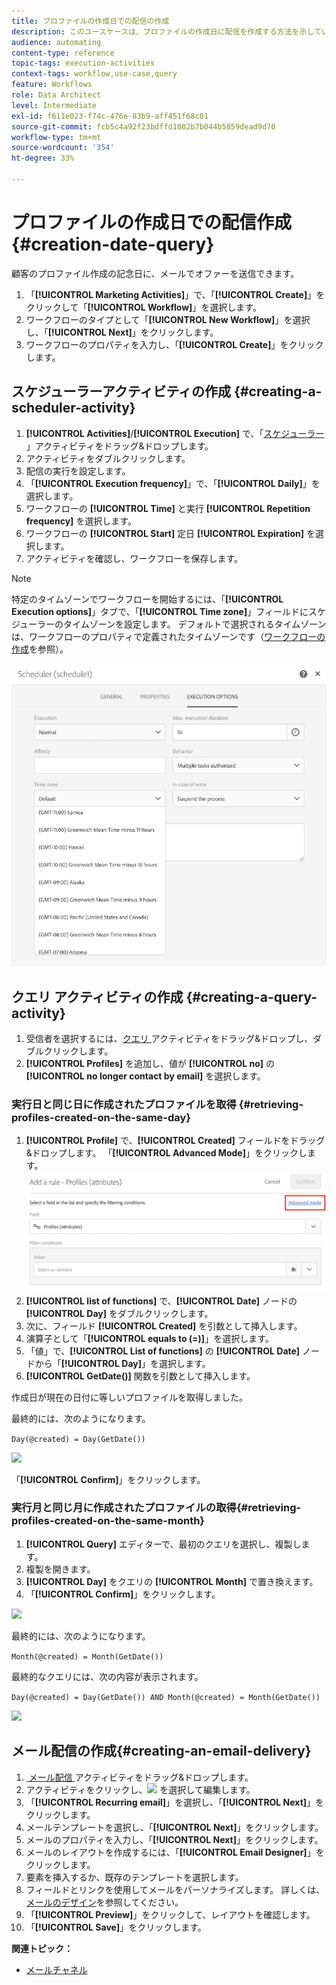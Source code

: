```yaml
---
title: プロファイルの作成日での配信の作成
description: このユースケースは、プロファイルの作成日に配信を作成する方法を示しています。
audience: automating
content-type: reference
topic-tags: execution-activities
context-tags: workflow,use-case,query
feature: Workflows
role: Data Architect
level: Intermediate
exl-id: f611e023-f74c-476e-83b9-aff451f68c81
source-git-commit: fcb5c4a92f23bdffd1082b7b044b5859dead9d70
workflow-type: tm+mt
source-wordcount: '354'
ht-degree: 33%

---
```


# プロファイルの作成日での配信作成 {#creation-date-query}

顧客のプロファイル作成の記念日に、メールでオファーを送信できます。

1. 「**[!UICONTROL Marketing Activities]**」で、「**[!UICONTROL Create]**」をクリックして「**[!UICONTROL Workflow]**」を選択します。
1. ワークフローのタイプとして「**[!UICONTROL New Workflow]**」を選択し、「**[!UICONTROL Next]**」をクリックします。
1. ワークフローのプロパティを入力し、「**[!UICONTROL Create]**」をクリックします。

## スケジューラーアクティビティの作成 {#creating-a-scheduler-activity}

1. **[!UICONTROL Activities]**/**[!UICONTROL Execution]** で、「[&#x200B; スケジューラー &#x200B;](../../automating/using/scheduler.md)」アクティビティをドラッグ&amp;ドロップします。
1. アクティビティをダブルクリックします。
1. 配信の実行を設定します。
1. 「**[!UICONTROL Execution frequency]**」で、「**[!UICONTROL Daily]**」を選択します。
1. ワークフローの **[!UICONTROL Time]** と実行 **[!UICONTROL Repetition frequency]** を選択します。
1. ワークフローの **[!UICONTROL Start]** 定日 **[!UICONTROL Expiration]** を選択します。
1. アクティビティを確認し、ワークフローを保存します。

>[!NOTE]
>
>特定のタイムゾーンでワークフローを開始するには、「**[!UICONTROL Execution options]**」タブで、「**[!UICONTROL Time zone]**」フィールドにスケジューラーのタイムゾーンを設定します。 デフォルトで選択されるタイムゾーンは、ワークフローのプロパティで定義されたタイムゾーンです（[ワークフローの作成](../../automating/using/building-a-workflow.md)を参照）。

![](assets/time_zone.png)

## クエリ アクティビティの作成 {#creating-a-query-activity}

1. 受信者を選択するには、[&#x200B; クエリ &#x200B;](../../automating/using/query.md) アクティビティをドラッグ&amp;ドロップし、ダブルクリックします。
1. **[!UICONTROL Profiles]** を追加し、値が **[!UICONTROL no]** の **[!UICONTROL no longer contact by email]** を選択します。

### 実行日と同じ日に作成されたプロファイルを取得 {#retrieving-profiles-created-on-the-same-day}

1. **[!UICONTROL Profile]** で、**[!UICONTROL Created]** フィールドをドラッグ&amp;ドロップします。 「**[!UICONTROL Advanced Mode]**」をクリックします。
   ![](assets/advanced_mode.png)
1. **[!UICONTROL list of functions]** で、**[!UICONTROL Date]** ノードの **[!UICONTROL Day]** をダブルクリックします。
1. 次に、フィールド **[!UICONTROL Created]** を引数として挿入します。
1. 演算子として「**[!UICONTROL equals to (=)]**」を選択します。
1. 「値」で、**[!UICONTROL List of functions]** の **[!UICONTROL Date]** ノードから「**[!UICONTROL Day]**」を選択します。
1. **[!UICONTROL GetDate()]** 関数を引数として挿入します。

作成日が現在の日付に等しいプロファイルを取得しました。

最終的には、次のようになります。

```Day(@created) = Day(GetDate())```

![](assets/day_creation_query.png)

「**[!UICONTROL Confirm]**」をクリックします。

### 実行月と同じ月に作成されたプロファイルの取得{#retrieving-profiles-created-on-the-same-month}

1. **[!UICONTROL Query]** エディターで、最初のクエリを選択し、複製します。
1. 複製を開きます。
1. **[!UICONTROL Day]** をクエリの **[!UICONTROL Month]** で置き換えます。
1. 「**[!UICONTROL Confirm]**」をクリックします。

![](assets/month_rule.png)

最終的には、次のようになります。

``` Month(@created) = Month(GetDate()) ```

最終的なクエリには、次の内容が表示されます。

```Day(@created) = Day(GetDate()) AND Month(@created) = Month(GetDate())```

![](assets/expression_editor_1.png)

## メール配信の作成{#creating-an-email-delivery}

1. [&#x200B; メール配信 &#x200B;](../../automating/using/email-delivery.md) アクティビティをドラッグ&amp;ドロップします。
1. アクティビティをクリックし、![](assets/edit_darkgrey-24px.png) を選択して編集します。
1. 「**[!UICONTROL Recurring email]**」を選択し、「**[!UICONTROL Next]**」をクリックします。
1. メールテンプレートを選択し、「**[!UICONTROL Next]**」をクリックします。
1. メールのプロパティを入力し、「**[!UICONTROL Next]**」をクリックします。
1. メールのレイアウトを作成するには、「**[!UICONTROL Email Designer]**」をクリックします。
1. 要素を挿入するか、既存のテンプレートを選択します。
1. フィールドとリンクを使用してメールをパーソナライズします。
詳しくは、[メールのデザイン](../../designing/using/designing-from-scratch.md#designing-an-email-content-from-scratch)を参照してください。
1. 「**[!UICONTROL Preview]**」をクリックして、レイアウトを確認します。
1. 「**[!UICONTROL Save]**」をクリックします。

**関連トピック：**

* [メールチャネル](../../channels/using/creating-an-email.md)
